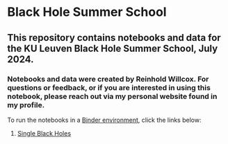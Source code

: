 # Black Hole Summer School

## This repository contains notebooks and data for the KU Leuven Black Hole Summer School, July 2024.

### Notebooks and data were created by Reinhold Willcox. For questions or feedback, or if you are interested in using this notebook, please reach out via my personal website found in my profile.

To run the notebooks in a [Binder environment](https://mybinder.readthedocs.io/en/latest/), click the links below:

1. [Single Black Holes](https://notebooks.gesis.org/binder/jupyter/user/reinhold-willco-e_summer_school-vymfldnw/lab/tree/single_BH.ipynb)


